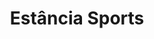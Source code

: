 ---
layout: post
type: post
title: Estância Sports
description: ""
excerpt: "Desenvolvimento da landing page Estância Sports utilizando Pug e Sass."
categories: ['portfolio']
tags: ['Front-end']
comments: true
type: single
live: "https://sports.estancia.com.br/"
permalink: /portfolio/:title/
---
